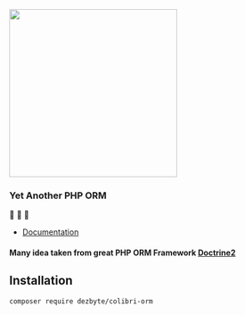 <img src="https://raw.githubusercontent.com/DezByte/Colibri/master/static/colibri.png" width="301" />

### Yet Another PHP ORM 
🙈 🙉 🙊

- [Documentation](docs)

#### Many idea taken from great PHP ORM Framework [Doctrine2](https://github.com/doctrine/doctrine2) 

<a name="#installation"></a>
## Installation
`composer require dezbyte/colibri-orm`
